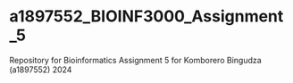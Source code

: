 # a1897552_BIOINF3000_Assignment_5
Repository for Bioinformatics Assignment 5 for Komborero Bingudza (a1897552) 2024

